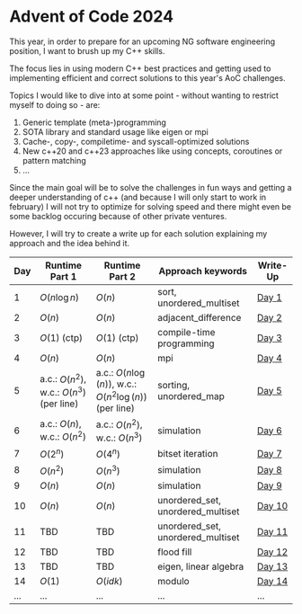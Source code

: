 # Advent of Code 2024
This year, in order to prepare for an upcoming NG software engineering position, I want to brush up my C++ skills. 

The focus lies in using modern C++ best practices and getting used to implementing efficient and correct solutions to this year's AoC challenges.

Topics I would like to dive into at some point - without wanting to restrict myself to doing so - are:

1) Generic template (meta-)programming
2) SOTA library and standard usage like eigen or mpi
3) Cache-, copy-, compiletime- and syscall-optimized solutions
4) New c++20 and c++23 approaches like using concepts, coroutines or pattern matching
5) ...

Since the main goal will be to solve the challenges in fun ways and getting a deeper understanding of c++ (and because I will only start to work in february) I will not try to optimize for solving speed and there might even be some backlog occuring because of other private ventures.

However, I will try to create a write up for each solution explaining my approach and the idea behind it.

| Day | Runtime Part 1     | Runtime Part 2    | Approach keywords              | Write-Up                       |  
|-----|--------------------|-------------------|--------------------------------|--------------------------------|
| 1   | $O(n\log{n})$      | $O(n)$            | sort, unordered_multiset       | [Day 1](day_1/writeup.md)      |
| 2   | $O(n)$             | $O(n)$            | adjacent_difference            | [Day 2](day_2/writeup.md)      |
| 3   | $O(1)$ (ctp)       | $O(1)$ (ctp)      | compile-time programming       | [Day 3](day_3/writeup.md)      |
| 4   | $O(n)$             | $O(n)$               | mpi                            | [Day 4](day_4/writeup.md)      |
| 5   | a.c.: $O(n^2)$, w.c.: $O(n^3)$ (per line)    |   a.c.: $O(n\log(n))$, w.c.: $O(n^2\log(n))$ (per line)             | sorting, unordered_map         | [Day 5](day_5/writeup.md)      |
| 6   | a.c.: $O(n)$, w.c.: $O(n^2)$        | a.c.: $O(n^2)$, w.c.: $O(n^3)$      | simulation       | [Day 6](day_6/writeup.md)      |
| 7   | $O(2^n)$       | $O(4^n)$      | bitset iteration       | [Day 7](day_7/writeup.md)      |
| 8   | $O(n^2)$       | $O(n^3)$      | simulation       | [Day 8](day_8/writeup.md)      |
| 9   | $O(n)$       | $O(n)$      | simulation       | [Day 9](day_9/writeup.md)      |
| 10   | $O(n)$       | $O(n)$      | unordered_set, unordered_multiset       | [Day 10](day_10/writeup.md)      |
| 11   | TBD       | TBD      | unordered_set, unordered_multiset       | [Day 11](day_11/writeup.md)      |
| 12   | TBD       | TBD      | flood fill       | [Day 12](day_12/writeup.md)      |
| 13   | TBD       | TBD      | eigen, linear algebra       | [Day 13](day_13/writeup.md)      |
| 14   | $O(1)$       | $O(idk)$      | modulo       | [Day 14](day_14/writeup.md)      |
| ... | ...                | ...               | ...                            | ...                            |
